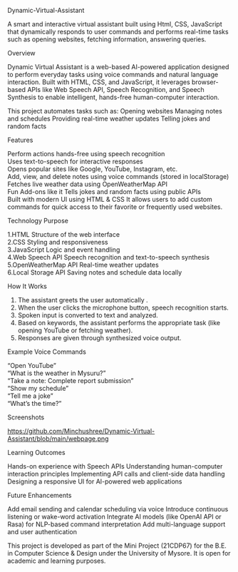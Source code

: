 Dynamic-Virtual-Assistant

A smart and interactive virtual assistant built using Html, CSS, JavaScript that dynamically responds to user commands and performs real-time tasks such as opening websites, fetching information, answering queries.

Overview

Dynamic Virtual Assistant is a web-based AI-powered application designed to perform everyday tasks using voice commands and natural language interaction.
Built with HTML, CSS, and JavaScript, it leverages browser-based APIs like Web Speech API, Speech Recognition, and Speech Synthesis to enable intelligent, hands-free human-computer interaction.

This project automates tasks such as:
Opening websites
Managing notes and schedules
Providing real-time weather updates
Telling jokes and random facts

 Features

  Perform actions hands-free using speech recognition   
 Uses text-to-speech for interactive responses   
 Opens popular sites like Google, YouTube, Instagram, etc.   
 Add, view, and delete notes using voice commands (stored in localStorage)   
 Fetches live weather data using OpenWeatherMap API   
 Fun Add-ons like it Tells jokes and random facts using public APIs   
 Built with modern UI using HTML & CSS 
 It allows users to add custom commands for quick access to their favorite or frequently used websites.
 
Technology	Purpose

1.HTML	Structure of the web interface   
2.CSS	Styling and responsiveness   
3.JavaScript Logic and event handling   
4.Web Speech API	Speech recognition and text-to-speech synthesis   
5.OpenWeatherMap API	Real-time weather updates   
6.Local Storage API	Saving notes and schedule data locally

 How It Works

1. The assistant greets the user automatically .
2. When the user clicks the microphone button, speech recognition starts.
3. Spoken input is converted to text and analyzed.
4. Based on keywords, the assistant performs the appropriate task (like opening YouTube or fetching weather).
5. Responses are given through synthesized voice output.

 Example Voice Commands

 “Open YouTube”   
 “What is the weather in Mysuru?”   
 “Take a note: Complete report submission”  
 “Show my schedule”   
 “Tell me a joke”   
 “What’s the time?”

 Screenshots

https://github.com/Minchushree/Dynamic-Virtual-Assistant/blob/main/webpage.png


 Learning Outcomes

Hands-on experience with Speech APIs 
Understanding human-computer interaction principles
Implementing API calls and client-side data handling
Designing a responsive UI for AI-powered web applications

 Future Enhancements

Add email sending and calendar scheduling via voice
Introduce continuous listening or wake-word activation
Integrate AI models (like OpenAI API or Rasa) for NLP-based command interpretation
Add multi-language support and user authentication


This project is developed as part of the Mini Project (21CDP67) for the B.E. in Computer Science & Design under the University of Mysore.
It is open for academic and learning purposes.
